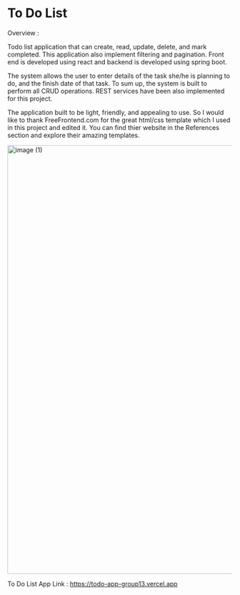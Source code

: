 # To Do List 
Overview :

Todo list application that can create, read, update, delete, and mark completed. This application also implement filtering and pagination. Front end is developed using react and backend is developed using spring boot.

The system allows the user to enter details of the task she/he is planning to do, and the finish date of that task. To sum up, the system is built to perform all CRUD operations. REST services have been also implemented for this project.

The application built to be light, friendly, and appealing to use. So I would like to thank FreeFrontend.com for the great html/css template which I used in this project and edited it. You can find thier website in the References section and explore their amazing templates.


<img width="960" alt="image (1)" src="https://github.com/Ahathiya/NM-LICET-IT-GROUP13/assets/91562519/c34a7df9-7b84-41d5-8fe9-0297d49a2075">

To Do List App Link : https://todo-app-group13.vercel.app
